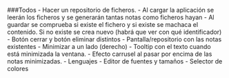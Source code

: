 ###Todos
        - Hacer un repositorio de ficheros.
        - Al cargar la aplicación se leerán los ficheros y se generarán tantas notas como ficheros hayan
        - Al guardar se comprueba si existe el fichero y si existe se machaca el contenido. Si no existe se crea nuevo (habrá que ver con qué identificador)
        - Botón cerrar y botón eliminar distintos
        - Pantalla/repositorio con las notas existentes
        - Minimizar a un lado (derecho)
        - Tooltip con el texto cuando está minimizada la ventana.
        - Efecto carrusel al pasar por encima de las notas minimizadas.
        - Lenguajes
        - Editor de fuentes y tamaños
        - Selector de colores
